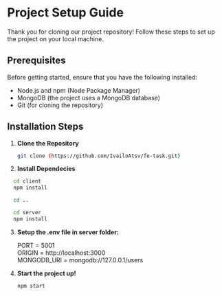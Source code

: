 # Project Setup Guide

Thank you for cloning our project repository! Follow these steps to set up the project on your local machine.

## Prerequisites

Before getting started, ensure that you have the following installed:

- Node.js and npm (Node Package Manager)
- MongoDB (the project uses a MongoDB database)
- Git (for cloning the repository)

## Installation Steps

1. **Clone the Repository**

   ```bash
   git clone (https://github.com/IvailoAtsv/fe-task.git)

2. **Install Dependecies**
   
 ```bash
   cd client
   npm install

   cd ..

   cd server
   npm install
```
3. **Setup the .env file in server folder:**

   PORT = 5001 <br>
   ORIGIN = http://localhost:3000 <br>
   MONGODB_URI = mongodb://127.0.0.1/users <br>

4. **Start the project up!**

    ```bash 
    npm start 
    ```

 